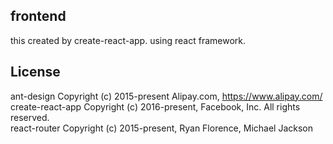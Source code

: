 ## frontend 
this created by create-react-app.
using react framework.

## License
ant-design Copyright (c) 2015-present Alipay.com, https://www.alipay.com/ <br />
create-react-app Copyright (c) 2016-present, Facebook, Inc. All rights reserved. <br />
react-router Copyright (c) 2015-present, Ryan Florence, Michael Jackson <br />

